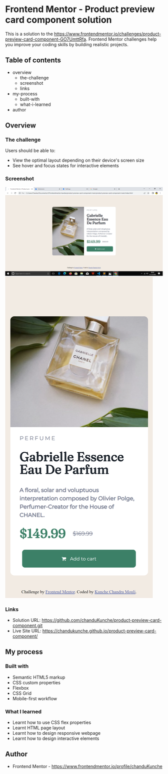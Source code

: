 # Frontend Mentor - Product preview card component solution

This is a solution to the https://www.frontendmentor.io/challenges/product-preview-card-component-GO7UmttRfa. Frontend Mentor challenges help you improve your coding skills by building realistic projects. 

## Table of contents

- overview
  - the-challenge
  - screenshot
  - links
- my-process
  - built-with
  - what-i-learned
- author

## Overview

### The challenge

Users should be able to:

- View the optimal layout depending on their device's screen size
- See hover and focus states for interactive elements

### Screenshot

![](./screenshot1.png)
![](./screenshot2.png)


### Links

- Solution URL: https://github.com/chanduKunche/product-preview-card-component.git
- Live Site URL: https://chandukunche.github.io/product-preview-card-component/

## My process

### Built with

- Semantic HTML5 markup
- CSS custom properties
- Flexbox
- CSS Grid
- Mobile-first workflow

### What I learned

- Learnt how to use CSS flex properties
- Learnt HTML page layout
- Learnt how to design responsive webpage 
- Learnt how to design interactive elements

## Author

- Frontend Mentor - https://www.frontendmentor.io/profile/chanduKunche
